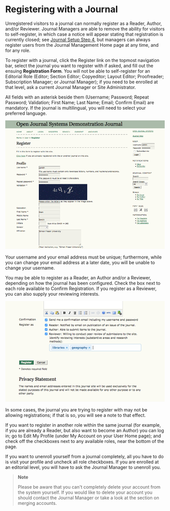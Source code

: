 # Registering with a Journal

Unregistered visitors to a journal can normally register as a Reader, Author, and/or Reviewer. Journal Managers are able to remove the ability for visitors to self-register, in which case a notice will appear stating that registration is currently closed; see [Journal Setup Step 4](https://pkp.gitbooks.io/learning-ojs-2/content/en/step_four_management.html), but managers can always register users from the Journal Management Home page at any time, and for any role.

To register with a journal, click the Register link on the topmost navigation bar, select the journal you want to register with if asked, and fill out the ensuing **Registration Form**. You will not be able to self-register for an Editorial Role (Editor; Section Editor; Copyeditor; Layout Editor; Proofreader; Subscription Manager; or Journal Manager); if you need to be enrolled at that level, ask a current Journal Manager or Site Administrator.

All fields with an asterisk beside them (Username; Password; Repeat Password; Validation; First Name; Last Name; Email; Confirm Email) are mandatory. If the journal is multilingual, you will need to select your preferred language.




![Registration Form](images/chapter3/registration.png)



Your username and your email address must be unique; furthermore, while you can change your email address at a later date, you will be unable to change your username.

You may be able to register as a Reader, an Author and/or a Reviewer, depending on how the journal has been configured. Check the box next to each role available to Confirm Registration. If you register as a Reviewer, you can also supply your reviewing interests.  




![Selecting Roles](images/chapter3/selecting_roles.png)


In some cases, the journal you are trying to register with may not be allowing registrations; if that is so, you will see a note to that effect.

If you want to register in another role within the same journal (for example, if you are already a Reader, but also want to become an Author) you can log in; go to Edit My Profile (under My Account on your User Home page); and check off the checkboxes next to any available roles, near the bottom of the page.

If you want to unenroll yourself from a journal completely, all you have to do is visit your profile and uncheck all role checkboxes. If you are enrolled at an editorial level, you will have to ask the Journal Manager to unenroll you.


> **Note**
> 
> Please be aware that you can't completely delete your account from the system yourself. If you would like to delete your account you should contact the Journal Manager or take a look at the section on merging accounts.



